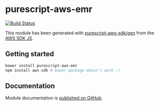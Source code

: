 # purescript-aws-emr

[![Build Status](https://app.wercker.com/status/5909b9e96d1080804b17a28f72f87b6b/s/master)](https://app.wercker.com/project/byKey/5909b9e96d1080804b17a28f72f87b6b)

This module has been generated with [purescript-aws-sdk/gen](https://github.com/purescript-aws-sdk/gen) from the [AWS SDK JS](https://github.com/aws/aws-sdk-js).

## Getting started

```sh
bower install purescript-aws-emr
npm install aws-sdk # bower package doesn't work :(
```

## Documentation

Module documentation is [published on GitHub](https://github.com/purescript-aws-sdk/purescript-aws-emr/tree/master/docs).
